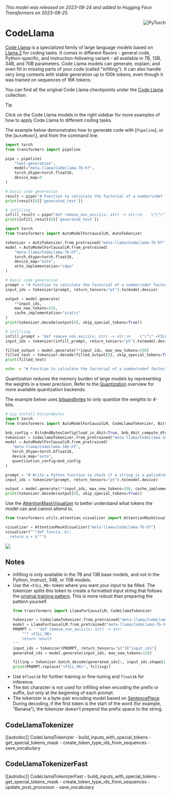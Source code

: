 <!--Copyright 2023 The HuggingFace Team. All rights reserved.

Licensed under the Apache License, Version 2.0 (the "License"); you may not use this file except in compliance with
the License. You may obtain a copy of the License at

http://www.apache.org/licenses/LICENSE-2.0

Unless required by applicable law or agreed to in writing, software distributed under the License is distributed on
an "AS IS" BASIS, WITHOUT WARRANTIES OR CONDITIONS OF ANY KIND, either express or implied. See the License for the
specific language governing permissions and limitations under the License.

⚠️ Note that this file is in Markdown but contains specific syntax for our doc-builder (similar to MDX) that may not be
rendered properly in your Markdown viewer.

-->
*This model was released on 2023-08-24 and added to Hugging Face Transformers on 2023-08-25.*

<div style="float: right;">
    <div class="flex flex-wrap space-x-1">
        <img alt="PyTorch" src="https://img.shields.io/badge/PyTorch-DE3412?style=flat&logo=pytorch&logoColor=white">
    </div>
</div>

# CodeLlama

[Code Llama](https://huggingface.co/papers/2308.12950) is a specialized family of large language models based on [Llama 2](./llama2) for coding tasks.  It comes in different flavors - general code, Python-specific, and instruction-following variant - all available in 7B, 13B, 34B, and 70B parameters. Code Llama models can generate, explain, and even fill in missing parts of your code (called "infilling"). It can also handle very long contexts with stable generation up to 100k tokens, even though it was trained on sequences of 16K tokens.

You can find all the original Code Llama checkpoints under the [Code Llama](https://huggingface.co/collections/meta-llama/code-llama-family-661da32d0a9d678b6f55b933) collection.

> [!TIP]
> Click on the Code Llama models in the right sidebar for more examples of how to apply Code Llama to different coding tasks.

The example below demonstrates how to generate code with [`Pipeline`], or the [`AutoModel`], and from the command line.

<hfoptions id="usage">
<hfoption id="Pipeline">

```py
import torch
from transformers import pipeline

pipe = pipeline(
    "text-generation",
    model="meta-llama/CodeLlama-7b-hf",
    torch_dtype=torch.float16,
    device_map=0
)

# basic code generation
result = pipe("# Function to calculate the factorial of a number\ndef factorial(n):", max_new_tokens=256)
print(result[0]['generated_text'])

# infilling
infill_result = pipe("def remove_non_ascii(s: str) -> str:\n    \"\"\" <FILL_ME>\n    return result", max_new_tokens=200)
print(infill_result[0]['generated_text'])
```

</hfoption>
<hfoption id="AutoModel">

```py
import torch
from transformers import AutoModelForCausalLM, AutoTokenizer

tokenizer = AutoTokenizer.from_pretrained("meta-llama/CodeLlama-7b-hf")
model = AutoModelForCausalLM.from_pretrained(
    "meta-llama/CodeLlama-7b-hf",
    torch_dtype=torch.float16,
    device_map="auto",
    attn_implementation="sdpa"
)

# basic code generation
prompt = "# Function to calculate the factorial of a number\ndef factorial(n):"
input_ids = tokenizer(prompt, return_tensors="pt").to(model.device)

output = model.generate(
    **input_ids,
    max_new_tokens=256,
    cache_implementation="static"
)
print(tokenizer.decode(output[0], skip_special_tokens=True))

# infilling
infill_prompt = "def remove_non_ascii(s: str) -> str:\n    \"\"\" <FILL_ME>\n    return result"
input_ids = tokenizer(infill_prompt, return_tensors="pt").to(model.device)

filled_output = model.generate(**input_ids, max_new_tokens=200)
filled_text = tokenizer.decode(filled_output[0], skip_special_tokens=True)
print(filled_text)
```

</hfoption>
<hfoption id="transformers CLI">

```bash
echo -e "# Function to calculate the factorial of a number\ndef factorial(n):" | transformers run --task text-generation --model meta-llama/CodeLlama-7b-hf --device 0
```

</hfoption>
</hfoptions>

Quantization reduces the memory burden of large models by representing the weights in a lower precision. Refer to the [Quantization](../quantization/overview) overview for more available quantization backends.

The example below uses [bitsandbytes](../quantization/bitsandbytes) to only quantize the weights to 4-bits.

```py
# pip install bitsandbytes
import torch
from transformers import AutoModelForCausalLM, CodeLlamaTokenizer, BitsAndBytesConfig

bnb_config = BitsAndBytesConfig(load_in_4bit=True, bnb_4bit_compute_dtype=torch.bfloat16, bnb_4bit_quant_type="nf4", bnb_4bit_use_double_quant=True)
tokenizer = CodeLlamaTokenizer.from_pretrained("meta-llama/CodeLlama-34b-hf")
model = AutoModelForCausalLM.from_pretrained(
   "meta-llama/CodeLlama-34b-hf",
   torch_dtype=torch.bfloat16,
   device_map="auto",
   quantization_config=bnb_config
)

prompt = "# Write a Python function to check if a string is a palindrome\ndef is_palindrome(s):"
input_ids = tokenizer(prompt, return_tensors="pt").to(model.device)

output = model.generate(**input_ids, max_new_tokens=200, cache_implementation="static")
print(tokenizer.decode(output[0], skip_special_tokens=True))
```

Use the [AttentionMaskVisualizer](https://github.com/huggingface/transformers/blob/beb9b5b02246b9b7ee81ddf938f93f44cfeaad19/src/transformers/utils/attention_visualizer.py#L139) to better understand what tokens the model can and cannot attend to.

```py
from transformers.utils.attention_visualizer import AttentionMaskVisualizer

visualizer = AttentionMaskVisualizer("meta-llama/CodeLlama-7b-hf")
visualizer("""def func(a, b):
  return a + b""")
```

<div class="flex justify-center">
    <img src="https://huggingface.co/datasets/huggingface/documentation-images/resolve/main/transformers/model_doc/codellama-attn-mask.png"/>
</div>

## Notes

- Infilling is only available in the 7B and 13B base models, and not in the Python, Instruct, 34B, or 70B models.
- Use the `<FILL_ME>` token where you want your input to be filled. The tokenizer splits this token to create a formatted input string that follows the [original training pattern](https://github.com/facebookresearch/codellama/blob/cb51c14ec761370ba2e2bc351374a79265d0465e/llama/generation.py#L402). This is more robust than preparing the pattern yourself.
    ```py
    from transformers import LlamaForCausalLM, CodeLlamaTokenizer

    tokenizer = CodeLlamaTokenizer.from_pretrained("meta-llama/CodeLlama-7b-hf")
    model = LlamaForCausalLM.from_pretrained("meta-llama/CodeLlama-7b-hf")
    PROMPT = '''def remove_non_ascii(s: str) -> str:
        """ <FILL_ME>
        return result
    '''
    input_ids = tokenizer(PROMPT, return_tensors="pt")["input_ids"]
    generated_ids = model.generate(input_ids, max_new_tokens=128)

    filling = tokenizer.batch_decode(generated_ids[:, input_ids.shape[1]:], skip_special_tokens = True)[0]
    print(PROMPT.replace("<FILL_ME>", filling))
    ```
- Use `bfloat16` for further training or fine-tuning and `float16` for inference.
- The `BOS` character is not used for infilling when encoding the prefix or suffix, but only at the beginning of each prompt.
- The tokenizer is a byte-pair encoding model based on [SentencePiece](https://github.com/google/sentencepiece). During decoding, if the first token is the start of the word (for example, “Banana”), the tokenizer doesn’t prepend the prefix space to the string.

## CodeLlamaTokenizer

[[autodoc]] CodeLlamaTokenizer
    - build_inputs_with_special_tokens
    - get_special_tokens_mask
    - create_token_type_ids_from_sequences
    - save_vocabulary

## CodeLlamaTokenizerFast

[[autodoc]] CodeLlamaTokenizerFast
    - build_inputs_with_special_tokens
    - get_special_tokens_mask
    - create_token_type_ids_from_sequences
    - update_post_processor
    - save_vocabulary
